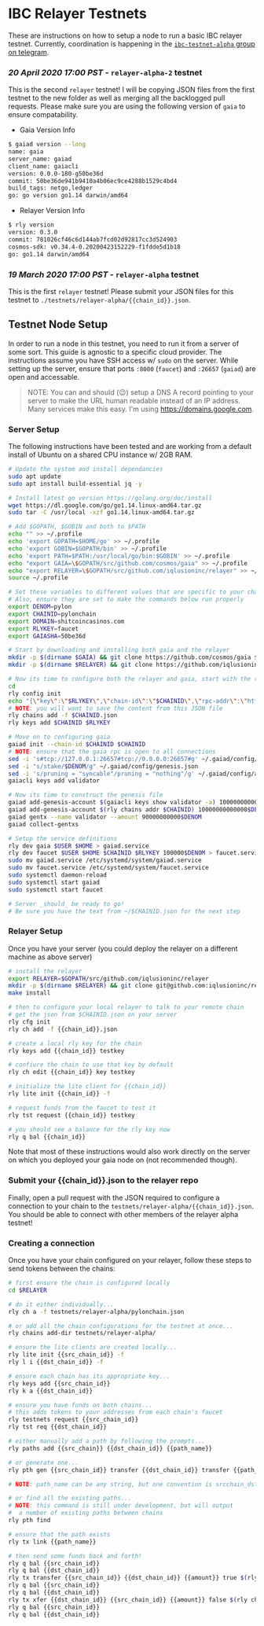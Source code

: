 # IBC Relayer Testnets

These are instructions on how to setup a node to run a basic IBC relayer testnet. Currently, coordination is happening in the [`ibc-testnet-alpha` group on telegram](https://t.me/joinchat/IYdbxRRFYIkj9FR99X3-BA).

### *20 April 2020 17:00 PST* - `relayer-alpha-2` testnet

This is the second `relayer` testnet! I will be copying JSON files from the first testnet to the new folder as well as merging all the backlogged pull requests. Please make sure you are using the following version of `gaia` to ensure compatability.

- Gaia Version Info

```bash
$ gaiad version --long
name: gaia
server_name: gaiad
client_name: gaiacli
version: 0.0.0-180-g50be36d
commit: 50be36de941b9410a4b06ec9ce4288b1529c4bd4
build_tags: netgo,ledger
go: go version go1.14 darwin/amd64
```

- Relayer Version Info

```bash
$ rly version
version: 0.3.0
commit: 781026cf46c6d144ab7fcd02d92817cc3d524903
cosmos-sdk: v0.34.4-0.20200423152229-f1fdde5d1b18
go: go1.14 darwin/amd64
```

### *19 March 2020 17:00 PST* - `relayer-alpha` testnet

This is the first `relayer` testnet! Please submit your JSON files for this testnet to `./testnets/relayer-alpha/{{chain_id}}.json`.

## Testnet Node Setup
In order to run a node in this testnet, you need to run it from a server of some sort. This guide is agnostic to a specific cloud provider. The instructions assume you have SSH access w/ `sudo` on the server. While setting up the server, ensure that ports `:8000` (`faucet`) and `:26657` (`gaiad`) are open and accessable.

> NOTE: You can and should (:wink:) setup a DNS A record pointing to your server to make the URL human readable instead of an IP address. Many services make this easy. I'm using https://domains.google.com.

### Server Setup

The following instructions have been tested and are working from a default install of Ubuntu on a shared CPU instance w/ 2GB RAM.

```bash
# Update the system and install dependancies
sudo apt update
sudo apt install build-essential jq -y

# Install latest go version https://golang.org/doc/install
wget https://dl.google.com/go/go1.14.linux-amd64.tar.gz
sudo tar -C /usr/local -xzf go1.14.linux-amd64.tar.gz

# Add $GOPATH, $GOBIN and both to $PATH
echo "" >> ~/.profile
echo 'export GOPATH=$HOME/go' >> ~/.profile
echo 'export GOBIN=$GOPATH/bin' >> ~/.profile
echo 'export PATH=$PATH:/usr/local/go/bin:$GOBIN' >> ~/.profile
echo "export GAIA=\$GOPATH/src/github.com/cosmos/gaia" >> ~/.profile
echo "export RELAYER=\$GOPATH/src/github.com/iqlusioninc/relayer" >> ~/.profile
source ~/.profile

# Set these variables to different values that are specific to your chain
# Also, ensure they are set to make the commands below run properly
export DENOM=pylon
export CHAINID=pylonchain
export DOMAIN=shitcoincasinos.com
export RLYKEY=faucet
export GAIASHA=50be36d

# Start by downloading and installing both gaia and the relayer
mkdir -p $(dirname $GAIA) && git clone https://github.com/cosmos/gaia $GAIA && cd $GAIA && git checkout $GAIASHA && make install
mkdir -p $(dirname $RELAYER) && git clone https://github.com/iqlusioninc/relayer $RELAYER && cd $RELAYER && make install

# Now its time to configure both the relayer and gaia, start with the relayer
cd
rly config init
echo "{\"key\":\"$RLYKEY\",\"chain-id\":\"$CHAINID\",\"rpc-addr\":\"http://$DOMAIN:26657\",\"account-prefix\":\"cosmos\",\"gas\":200000,\"gas-prices\":\"0.025$DENOM\",\"default-denom\":\"$DENOM\",\"trusting-period\":\"330h\"}" > $CHAINID.json
# NOTE: you will want to save the content from this JSON file
rly chains add -f $CHAINID.json
rly keys add $CHAINID $RLYKEY

# Move on to configuring gaia
gaiad init --chain-id $CHAINID $CHAINID
# NOTE: ensure that the gaia rpc is open to all connections
sed -i 's#tcp://127.0.0.1:26657#tcp://0.0.0.0:26657#g' ~/.gaiad/config/config.toml
sed -i "s/stake/$DENOM/g" ~/.gaiad/config/genesis.json
sed -i 's/pruning = "syncable"/pruning = "nothing"/g' ~/.gaiad/config/app.toml
gaiacli keys add validator

# Now its time to construct the genesis file
gaiad add-genesis-account $(gaiacli keys show validator -a) 100000000000$DENOM,10000000samoleans
gaiad add-genesis-account $(rly chains addr $CHAINID) 10000000000000$DENOM,10000000samoleans
gaiad gentx --name validator --amount 90000000000$DENOM
gaiad collect-gentxs

# Setup the service definitions
rly dev gaia $USER $HOME > gaiad.service
rly dev faucet $USER $HOME $CHAINID $RLYKEY 100000$DENOM > faucet.service
sudo mv gaiad.service /etc/systemd/system/gaiad.service
sudo mv faucet.service /etc/systemd/system/faucet.service
sudo systemctl daemon-reload
sudo systemctl start gaiad
sudo systemctl start faucet

# Server _should_ be ready to go!
# Be sure you have the text from ~/$CHAINID.json for the next step
```

### Relayer Setup

Once you have your server (you could deploy the relayer on a different machine as above server)

```bash
# install the relayer
export RELAYER=$GOPATH/src/github.com/iqlusioninc/relayer
mkdir -p $(dirname $RELAYER) && git clone git@github.com:iqlusioninc/relayer $RELAYER && cd $RELAYER
make install

# then to configure your local relayer to talk to your remote chain
# get the json from $CHAINID.json on your server
rly cfg init
rly ch add -f {{chain_id}}.json

# create a local rly key for the chain
rly keys add {{chain_id}} testkey

# confiure the chain to use that key by default
rly ch edit {{chain_id}} key testkey

# initialize the lite client for {{chain_id}}
rly lite init {{chain_id}} -f

# request funds from the faucet to test it
rly tst request {{chain_id}} testkey

# you should see a balance for the rly key now
rly q bal {{chain_id}}
```
Note that most of these instructions would also work directly on the 
server on which you deployed your gaia node on (not recommended though).

### Submit your {{chain_id}}.json to the relayer repo

Finally, open a pull request with the JSON required to configure a connection to your chain to the `testnets/relayer-alpha/{{chain_id}}.json`. You should be able to connect with other members of the relayer alpha testnet!


### Creating a connection

Once you have your chain configured on your relayer, follow these steps to send tokens between the chains:

```bash
# first ensure the chain is configured locally
cd $RELAYER

# do it either individually...
rly ch a -f testnets/relayer-alpha/pylonchain.json

# or add all the chain configurations for the testnet at once...
rly chains add-dir testnets/relayer-alpha/

# ensure the lite clients are created locally...
rly lite init {{src_chain_id}} -f 
rly l i {{dst_chain_id}} -f

# ensure each chain has its appropriate key...
rly keys add {{src_chain_id}}
rly k a {{dst_chain_id}}

# ensure you have funds on both chains...
# this adds tokens to your addresses from each chain's faucet
rly testnets request {{src_chain_id}}
rly tst req {{dst_chain_id}}

# either manually add a path by following the prompts...
rly paths add {{src_chain}} {{dst_chain_id}} {{path_name}}

# or generate one...
rly pth gen {{src_chain_id}} transfer {{dst_chain_id}} transfer {{path_name}}

# NOTE: path_name can be any string, but one convention is srcchain_dstchain

# or find all the existing paths...
# NOTE: this command is still under development, but will output
#  a number of existing paths between chains
rly pth find

# ensure that the path exists
rly tx link {{path_name}}

# then send some funds back and forth!
rly q bal {{src_chain_id}}
rly q bal {{dst_chain_id}}
rly tx transfer {{src_chain_id}} {{dst_chain_id}} {{amount}} true $(rly ch addr {{dst_chain_id}})
rly q bal {{src_chain_id}}
rly q bal {{dst_chain_id}}
rly tx xfer {{dst_chain_id}} {{src_chain_id}} {{amount}} false $(rly ch addr {{src_chain_id}})
rly q bal {{src_chain_id}}
rly q bal {{dst_chain_id}}
```
